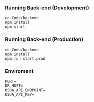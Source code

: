 ### Running Back-end (Development)
```
cd Code/backend
npm install
npm start
```

### Running Back-end (Production)
```
cd Code/backend
npm install
npm run start.prod
```

### Enviroment

```
PORT=
DB_HOST=
USDA_API_ENDPOINT=
USDA_API_KEY=

```
